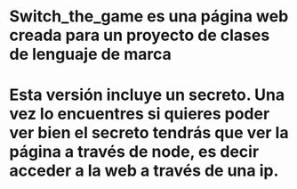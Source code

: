 # Switch_the_game es una página web creada para un proyecto de clases de lenguaje de marca
# Esta versión incluye un secreto. Una vez lo encuentres si quieres poder ver bien el secreto tendrás que ver la página a través de node, es decir acceder a la web a través de una ip.
